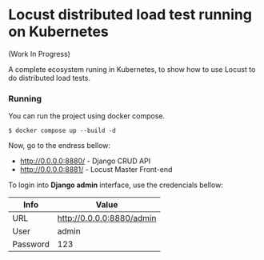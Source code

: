 # Locust distributed load test running on Kubernetes 

(Work In Progress)

A complete ecosystem runing in Kubernetes, to show how to use Locust to do distributed load tests.

### Running

You can run the project using docker compose.

```shell
$ docker compose up --build -d
```

Now, go to the endress bellow:

- http://0.0.0.0:8880/ - Django CRUD API
- http://0.0.0.0:8881/ - Locust Master Front-end

To login into **Django admin** interface, use the credencials bellow:

| Info | Value |
|-|-|
| URL | http://0.0.0.0:8880/admin |
| User | admin |
| Password | 123 |
